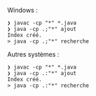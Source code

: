 Windows :

```
❯ javac -cp "*" *.java   
❯ java -cp .;"*" ajout
Index créé.
> java -cp .;"*" recherche 
```

Autres systèmes :

```
❯ javac -cp "*" *.java   
❯ java -cp .:"*" ajout
Index créé.
> java -cp .:"*" recherche 
```